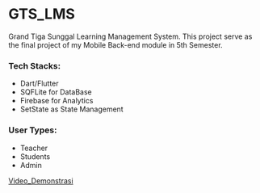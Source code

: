 # GTS_LMS
Grand Tiga Sunggal Learning Management System. This project serve as the final project of my Mobile Back-end module in 5th Semester.

### Tech Stacks:
- Dart/Flutter
- SQFLite for DataBase
- Firebase for Analytics
- SetState as State Management

### User Types:
- Teacher
- Students
- Admin

[Video_Demonstrasi](https://mikroskilacid-my.sharepoint.com/:v:/g/personal/221110026_students_mikroskil_ac_id/ES1IJb7-lEdMuY9wiySQvS8BbZajgGpAp67jc9s3FOSRgA?nav=eyJyZWZlcnJhbEluZm8iOnsicmVmZXJyYWxBcHAiOiJPbmVEcml2ZUZvckJ1c2luZXNzIiwicmVmZXJyYWxBcHBQbGF0Zm9ybSI6IldlYiIsInJlZmVycmFsTW9kZSI6InZpZXciLCJyZWZlcnJhbFZpZXciOiJNeUZpbGVzTGlua0NvcHkifX0&e=dKTTwA)
